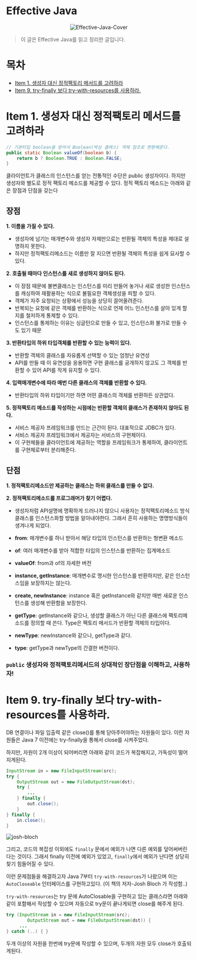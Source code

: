 # Effective Java
<div style="text-align: center;">

![Effective-Java-Cover](https://image.aladin.co.kr/product/17119/64/cover500/8966262287_1.jpg)

</div>

> 이 글은 Effective Java를 읽고 정리한 글입니다.

# 목차
- [Item 1. 생성자 대신 정적팩토리 메서드를 고려하라](#Item-1.-생성자-대신-정적팩토리-메서드를-고려하라)
- [Item 9. try-finally 보다 try-with-resources를 사용하라.](#Item-9.-try\-finally-보다-try\-with\-resources를-사용하라.)

# Item 1. 생성자 대신 정적팩토리 메서드를 고려하라

```java
// 기본타입 boolean을 받아서 Boolean(박싱 클래스) 객체 참조로 변환해준다.
public static Boolean valueOf(boolean b) {
    return b ? Boolean.TRUE : Boolean.FALSE;
}
```
클라이언트가 클래스의 인스턴스를 얻는 전통적인 수단은 public 생성자이다. 하지만 생성자와 별도로 정적 팩토리 메소드를 제공할 수 있다. 정적 팩토리 메소드는 아래와 같은 장점과 단점을 갖는다
## 장점
**1. 이름을 가질 수 있다.**
- 생성자에 넘기는 매개변수와 생성자 자체만으로는 반환될 객체의 특성을 제대로 설명하지 못한다.
- 하지만 정적팩토리메소드는 이름만 잘 지으면 반환될 객체의 특성을 쉽게 묘사할 수 있다.

**2. 호출될 때마다 인스턴스를 새로 생성하지 않아도 된다.**
- 이 장점 때문에 불변클래스는 인스턴스를 미리 만들어 놓거나 새로 생성한 인스턴스를 캐싱하여 재활용하는 식으로 불필요한 객체생성을 피할 수 있다.
- 객체가 자주 요청되는 상황에서 성능을 상당히 끌어올려준다.
- 반복되는 요청에 같은 객체를 반환하는 식으로 언제 어느 인스턴스를 살아 있게 할지를 철저하게 통제할 수 있다.
- 인스턴스를 통제하는 이유는 싱글턴으로 만들 수 있고, 인스턴스화 불가로 만들 수도 있기 때문

**3. 반환타입의 하위 타입객체를 반환할 수 있는 능력이 있다.**
- 반환할 객체의 클래스를 자유롭게 선택할 수 있는 엄청난 유연성
- API를 만들 때 이 유연성을 응용하면 구현 클래스를 공개하지 않고도 그 객체를 반환할 수 있어 API를 작게 유지할 수 있다.

**4. 입력매개변수에 따라 매번 다른 클래스의 객체를 반환할 수 있다.**
- 반환타입의 하위 타입이기만 하면 어떤 클래스의 객체를 반환하든 상관없다.

**5. 정적팩토리 메소드를 작성하는 시점에는 반환할 객체의 클래스가 존재하지 않아도 된다.**
- 서비스 제공자 프레임워크를 만드는 근간이 된다. 대표적으로 JDBC가 있다.
- 서비스 제공자 프레임워크에서 제공자는 서비스의 구현체이다.
- 이 구현체들을 클라이언트에 제공하는 역할을 프레임워크가 통제하여, 클라이언트를 구현체로부터 분리해준다.

## 단점
**1. 정적팩토리메소드만 제공하는 클래스는 하위 클래스를 만들 수 없다.**

**2. 정적팩토리메소드를 프로그래머가 찾기 어렵다.**
- 생성자처럼 API설명에 명확하게 드러나지 않으니 사용자는 정적팩토리메소드 방식클래스를 인스턴스화할 방법을 알아내야한다. 그래서 흔히 사용하는 명명방식들이 생겨나게 되었다.

- **from**: 매개변수를 하나 받아서 해당 타입의 인스턴스를 반환하는 형변환 메소드
- **of**: 여러 매개변수를 받아 적합한 타입의 인스턴스를 반환하는 집계메소드
- **valueOf**: from과 of의 자세한 버전
- **instance, getInstance**: 매개변수로 명시한 인스턴스를 반환하지만, 같은 인스턴스임을 보장하지는 않는다.
- **create, newInstance**: instance 혹은 getInstance와 같지만 매번 새로운 인스턴스를 생성해 반환함을 보장한다.
- **getType**: getInstance와 같으나, 생성할 클래스가 아닌 다른 클래스에 팩토리메소드를 정의할 때 쓴다. Type은 팩토리 메서드가 반환할 객체의 타입이다.
- **newType**: newInstance와 같으나, getType과 같다.
- **type**: getType과 newType의 간결한 버전이다.

### `public` 생성자와 정적팩토리메서드의 상대적인 장단점을 이해하고, 사용하자!


# Item 9. try-finally 보다 try-with-resources를 사용하라.
DB 연결이나 파일 입출력 같은 close()를 통해 닫아주어야하는 자원들이 있다. 이런 자원들은 Java 7 이전에는 try-finally을 통해서 close를 시켜주었다.

하지만, 자원이 2개 이상이 되어버리면 아래와 같이 코드가 복잡해지고, 가독성이 떨어지게된다.

```java
InputStream in = new FileInputStream(src);
try {
    OutputStream out = new FileOutputStream(dst);
    try { 
        ...
    } finally {
        out.close();
    }
} finally {
    in.close();
}
```

![josh-bloch](https://user-images.githubusercontent.com/19489949/59926556-8251e380-9475-11e9-9257-6e88edd147c1.png)

그리고, 코드의 복잡성 이외에도 `finally` 문에서 예외가 나면 다른 예외를 덮어써버린다는 것이다. 그래서 finally 이전에 예외가 있었고, `finally`에서 예외가 난다면 상당히 찾기 힘들어질 수 있다.

이런 문제점들을 해결하고자 Java 7부터 `try-with-resources`가 나왔으며 이는 `AutoCloseable` 인터페이스를 구현하고있다. (이 책의 저자-Josh Bloch 가 작성함..)

`try-with-resources`는 try 문에 AutoClosable을 구현하고 있는 클래스라면 아래와 같이 포함해서 작성할 수 있으며 자동으로 try문이 끝나게되면 close를 해주게 된다.

```java
try (InputStream in = new FileInputStream(src); 
        OutputStream out = new FileOutputStream(dst)) {
     ... 
} catch (..) { }
```
두개 이상의 자원을 한번에 try문에 작성할 수 있으며, 두개의 자원 모두 close가 호출되게된다.
